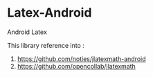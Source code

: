 # Latex-Android
Android Latex

This library reference into :
1. https://github.com/noties/jlatexmath-android
2. https://github.com/opencollab/jlatexmath
